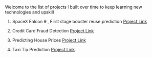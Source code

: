 Welcome to the list of projects I built over time to keep learning new technologies and upskill

1.  SpaceX Falcon 9 , First stage booster reuse prediction [Project Link](https://github.com/tushar-chauhan-01/IBM-Data-Science/tree/main/9%20-%20APPLIED%20DATA%20SCIENCE%20CAPSTONE/SpaceX%20Falcon%209%20first%20stage%20Landing%20Prediction)

2. Credit Card Fraud Detection [Project Link](https://github.com/tushar-chauhan-01/IBM-Data-Science/blob/main/8%20-%20MACHINE%20LEARNING%20WITH%20PYTHON/5%20-%20Credit%20Card%20Fraud%20Detection%20using%20Scikit-Learn%20and%20Snap%20ML%20(Decision%20Tree%20vs%20SVM%20).ipynb)

3. Predicting House Prices [Project Link](https://github.com/tushar-chauhan-01/IBM-Data-Science/blob/main/8%20-%20MACHINE%20LEARNING%20WITH%20PYTHON/6%20-%20Regression%20Tree%20for%20predicting%20house%20prices.ipynb)

4. Taxi Tip Prediction [Project Link](https://github.com/tushar-chauhan-01/IBM-Data-Science/blob/main/8%20-%20MACHINE%20LEARNING%20WITH%20PYTHON/7%20-%20Taxi%20Tip%20Prediction%20using%20Decision%20Tree.ipynb)
